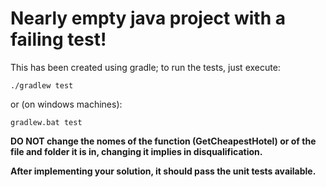 Nearly empty java project with a failing test!
===

This has been created using gradle; to run the tests, just execute:

```
./gradlew test
```

or (on windows machines):

```
gradlew.bat test
```

**DO NOT change the nomes of the function (GetCheapestHotel) or of the file and folder it is in, changing it implies in disqualification.** 

**After implementing your solution, it should pass the unit tests available.**
